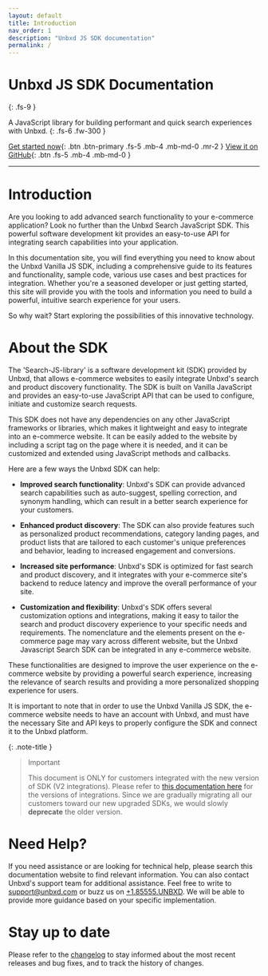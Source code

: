 ```yaml
---
layout: default
title: Introduction
nav_order: 1
description: "Unbxd JS SDK documentation"
permalink: /
---
```


# Unbxd JS SDK Documentation
{: .fs-9 }

A JavaScript library for building performant and quick search experiences with Unbxd.
{: .fs-6 .fw-300 }

[Get started now](docs/prerequisites){: .btn .btn-primary .fs-5 .mb-4 .mb-md-0 .mr-2 }
[View it on GitHub](https://github.com/unbxd/search-JS-library/){: .btn .fs-5 .mb-4 .mb-md-0 }

---

# Introduction

Are you looking to add advanced search functionality to your e-commerce application? Look no further than the Unbxd Search JavaScript SDK. This powerful software development kit provides an easy-to-use API for integrating search capabilities into your application.

In this documentation site, you will find everything you need to know about the Unbxd Vanilla JS SDK, including a comprehensive guide to its features and functionality, sample code, various use cases and best practices for integration. Whether you're a seasoned developer or just getting started, this site will provide you with the tools and information you need to build a powerful, intuitive search experience for your users.

So why wait? Start exploring the possibilities of this innovative technology.


# About the SDK

The 'Search-JS-library' is a software development kit (SDK) provided by Unbxd, that allows e-commerce websites to easily integrate Unbxd's search and product discovery functionality. The SDK is built on Vanilla JavaScript and provides an easy-to-use JavaScript API that can be used to configure, initiate and customize search requests.

This SDK does not have any dependencies on any other JavaScript frameworks or libraries, which makes it lightweight and easy to integrate into an e-commerce website. It can be easily added to the website by including a script tag on the page where it is needed, and it can be customized and extended using JavaScript methods and callbacks.


Here are a few ways the Unbxd SDK can help:

* **Improved search functionality**: Unbxd's SDK can provide advanced search capabilities such as auto-suggest, spelling correction, and synonym handling, which can result in a better search experience for your customers.

* **Enhanced product discovery**: The SDK can also provide features such as personalized product recommendations, category landing pages, and product lists that are tailored to each customer's unique preferences and behavior, leading to increased engagement and conversions.

* **Increased site performance**: Unbxd's SDK is optimized for fast search and product discovery, and it integrates with your e-commerce site's backend to reduce latency and improve the overall performance of your site.

* **Customization and flexibility**: Unbxd's SDK offers several customization options and integrations, making it easy to tailor the search and product discovery experience to your specific needs and requirements. The nomenclature and the elements present on the e-commerce page may vary across different website, but the Unbxd Javascript Search SDK can be integrated in any e-commerce website.

These functionalities are designed to improve the user experience on the e-commerce website by providing a powerful search experience, increasing the relevance of search results and providing a more personalized shopping experience for users.

It is important to note that in order to use the Unbxd Vanilla JS SDK, the e-commerce website needs to have an account with Unbxd, and must have the necessary Site and API keys to properly configure the SDK and connect it to the Unbxd platform.



{: .note-title }
> Important
>
> This document is ONLY for customers integrated with the new version of SDK (V2 integrations). Please refer to [this documentation here](https://unbxd.com/docs/site-search/integration-documentation/jssdk-documentation/) for the versions of integrations. Since we are gradually migrating all our customers toward our new upgraded SDKs, we would slowly **deprecate** the older version.


# Need Help?
If you need assistance or are looking for technical help, please search this documentation website to find relevant information. You can also contact Unbxd's support team for additional assistance. Feel free to write to [support@unbxd.com](support@unbxd.com) or buzz us on [+1.85555.UNBXD](+1.85555.UNBXD). We will be able to provide more guidance based on your specific implementation.


# Stay up to date
Please refer to the [changelog](/docs/CHANGELOG.md) to stay informed about the most recent releases and bug fixes, and to track the history of changes.
